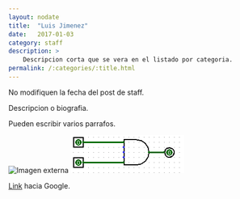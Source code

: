 ```yaml
---
layout: nodate
title:  "Luis Jimenez"
date:   2017-01-03
category: staff
description: >
    Descripcion corta que se vera en el listado por categoria.
permalink: /:categories/:title.html
---
```


No modifiquen la fecha del post de staff.

Descripcion o biografia.

Pueden escribir varios parrafos.

![Imagen externa](http://i.imgur.com/clKyho4.jpg)
![Imagen local](/assets/img/ejemplo/and.gif)

[Link](https://www.google.com) hacia Google.